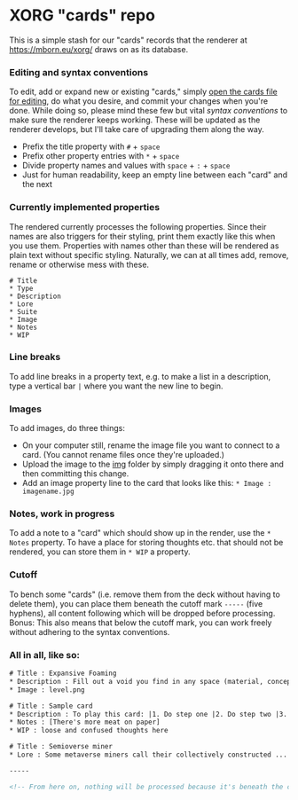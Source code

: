 # XORG "cards" repo
This is a simple stash for our "cards" records that the renderer at https://mborn.eu/xorg/ draws on as its database.

### Editing and syntax conventions
To edit, add or expand new or existing "cards," simply [open the cards file for editing](https://github.com/XORGanon/cards/edit/main/cards), do what you desire, and commit your changes when you're done. While doing so, please mind these few but vital _syntax conventions_ to make sure the renderer keeps working. These will be updated as the renderer develops, but I'll take care of upgrading them along the way.

* Prefix the title property with `#` + `space`
* Prefix other property entries with `*` + `space`
* Divide property names and values with `space` + `:` + `space`
* Just for human readability, keep an empty line between each "card" and the next

### Currently implemented properties
The rendered currently processes the following properties. Since their names are also triggers for their styling, print them exactly like this when you use them. Properties with names other than these will be rendered as plain text without specific styling. Naturally, we can at all times add, remove, rename or otherwise mess with these. 
```
# Title
* Type
* Description
* Lore
* Suite
* Image
* Notes
* WIP
```
### Line breaks
To add line breaks in a property text, e.g. to make a list in a description, type a vertical bar `|` where you want the new line to begin.

### Images
To add images, do three things:

* On your computer still, rename the image file you want to connect to a card. (You cannot rename files once they're uploaded.)
* Upload the image to the [img](https://github.com/XORGanon/cards/tree/main/img) folder by simply dragging it onto there and then committing this change.
* Add an image property line to the card that looks like this: `* Image : imagename.jpg`

### Notes, work in progress
To add a note to a "card" which should show up in the render, use the `* Notes` property. To have a place for storing thoughts etc. that should not be rendered, you can store them in `* WIP` a property.

### Cutoff
To bench some "cards" (i.e. remove them from the deck without having to delete them), you can place them beneath the cutoff mark `-----` (five hyphens), all content following which will be dropped before processing. Bonus: This also means that below the cutoff mark, you can work freely without adhering to the syntax conventions.

### All in all, like so:
```html
# Title : Expansive Foaming
* Description : Fill out a void you find in any space (material, conceptual, ...
* Image : level.png

# Title : Sample card
* Description : To play this card: |1. Do step one |2. Do step two |3. Do step three
* Notes : [There's more meat on paper]
* WIP : loose and confused thoughts here

# Title : Semioverse miner
* Lore : Some metaverse miners call their collectively constructed ...

-----

<!-- From here on, nothing will be processed because it's beneath the cutoff mark -->
```

